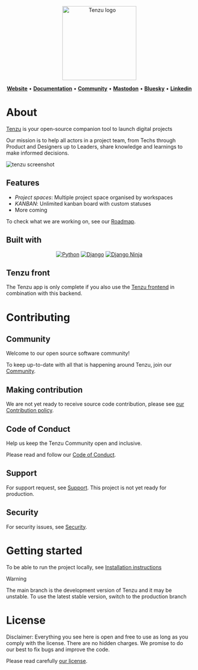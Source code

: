 <div align="center">

<img src="https://tenzu.net/media/images/tenzu_logo_full_animated_HRtDXL8.original.svg" alt="Tenzu logo" width="200" />

<a href="https://tenzu.net"><b>Website</b></a> •
<a href="https://tenzu.net/docs"><b>Documentation</b></a> •
<a href="https://community.tenzu.net/"><b>Community</b></a> •
<a href="https://fosstodon.org/@tenzu"><b>Mastodon</b></a> •
<a href="https://bsky.app/profile/tenzu.app"><b>Bluesky</b></a> •
<a href="https://www.linkedin.com/company/biru-scop-arl/"><b>Linkedin</b></a>

</div>


# About

[Tenzu](https://tenzu.app/) is your open-source companion tool to launch digital projects

Our mission is to help all actors in a project team, from Techs through Product and Designers up to Leaders, 
share knowledge and learnings to make informed decisions.

![tenzu screenshot](https://tenzu.net/media/images/tenzu-screenshoot-RS_kMgBpJ0.original.png)

## Features
- *Project spaces*: Multiple project space organised by workspaces
- *KANBAN*: Unlimited kanban board with custom statuses
- More coming

To check what we are working on, see our [Roadmap](ROADMAP.md).

## Built with

<div align="center">
    
  [![Python][python-badge]][python-url]
  [![Django][django-badge]][django-url]
  [![Django Ninja][djangoninja-badge]][djangoninja-url]
    
</div>

## Tenzu front
The Tenzu app is only complete if you also use the [Tenzu frontend](https://github.com/BIRU-Scop/tenzu-front/)
in combination with this backend.

# Contributing

## Community

Welcome to our open source software community!

To keep up-to-date with all that is happening around Tenzu, join our [Community](https://community.tenzu.net/).

## Making contribution

We are not yet ready to receive source code contribution, please see [our Contribution policy](CONTRIBUTING.md).

## Code of Conduct

Help us keep the Tenzu Community open and inclusive. 

Please read and follow our [Code of Conduct](CODE_OF_CONDUCT.md).

## Support

For support request, see [Support](SUPPORT.md).
This project is not yet ready for production.

## Security

For security issues, see [Security](SECURITY.md).

# Getting started

To be able to run the project locally, see [Installation instructions](INSTALL.md)

> [!WARNING]
> The main branch is the development version of Tenzu and it may be unstable. 
> To use the latest stable version, switch to the production branch


# License

Disclaimer: Everything you see here is open and free to use as long 
as you comply with the license. There are no hidden charges. 
We promise to do our best to fix bugs and improve the code.

Please read carefully [our license](LICENSE.md).


<!-- MARKDOWN LINKS & IMAGES -->
[python-badge]: https://img.shields.io/badge/python-3670A0?style=for-the-badge&logo=python&logoColor=ffdd54
[python-url]: https://www.python.org/
[djangoninja-badge]: https://img.shields.io/badge/Django%20Ninja-4cae4f?style=for-the-badge
[djangoninja-url]: https://django-ninja.dev/
[django-badge]: https://img.shields.io/badge/django-092E20.svg?style=for-the-badge&logo=django&logoColor=white
[django-url]: https://www.djangoproject.com/
